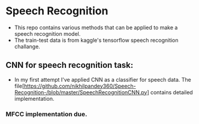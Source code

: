 # Speech Recognition

- This repo contains various methods that can be applied to make a speech recognition model.
- The train-test data is from kaggle's tensorflow speech recognition challange.
## CNN for speech recognition task:
- In my first attempt I've applied CNN as a classifier for speech data. The file[https://github.com/nikhilpandey360/Speech-Recognition-/blob/master/SpeechRecognitionCNN.py] contains detailed implementation.

### MFCC implementation due.
